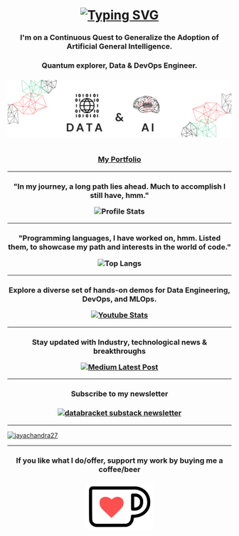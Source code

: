 <h1 align="center"><a href="https://git.io/typing-svg"><img src="https://readme-typing-svg.demolab.com?font=Fira+Code&pause=1000&color=99F737&width=435&lines=Hi%F0%9F%91%8B%2C+I+am+Jay+Reddy" alt="Typing SVG" /></a></h1>

<h3 align="center">I'm on a Continuous Quest to Generalize the Adoption of Artificial General Intelligence.</h3> 
<h3 align="center">Quantum explorer, Data & DevOps Engineer.</h3>

<h3 align="center"><img src="databracket_logo.png" alt="databracket.ai portfolio logo"/><br /><br /><p><a href="https://jayachandra27.github.io/databracket.ai/">My Portfolio</a></p></h3>

--------------------------------------------------------------------------------------------------------------------------------------------------------------
<h3 align="center"><p>"In my journey, a long path lies ahead. Much to accomplish I still have, hmm."</p><img src="https://github-readme-stats.vercel.app/api?username=jayachandra27" alt="Profile Stats" /></h3>

--------------------------------------------------------------------------------------------------------------------------------------------------------------
<h3 align="center"><p>"Programming languages, I have worked on, hmm. Listed them, to showcase my path and interests in the world of code."<p/><img src="https://github-readme-stats.vercel.app/api/top-langs/?username=jayachandra27" alt="Top Langs" /></h3>

--------------------------------------------------------------------------------------------------------------------------------------------------------------
<h3 align="center"><p>Explore a diverse set of hands-on demos for Data Engineering, DevOps, and MLOps.</p><a href="https://www.youtube.com/channel/UC1otT3oYubDHeGsjix9LVCA"><img src="https://youtube-stats-card.vercel.app/api?channelid=UC1otT3oYubDHeGsjix9LVCA" alt="Youtube Stats" /></a></h3>

--------------------------------------------------------------------------------------------------------------------------------------------------------------
<h3 align="center"><p>Stay updated with Industry, technological news & breakthroughs <br /></p><a href="https://medium.com/@jay-reddy"><img src="https://github-readme-medium.vercel.app/?username=jay-reddy" alt="Medium Latest Post" /></a></h3>

--------------------------------------------------------------------------------------------------------------------------------------------------------------
<h3 align="center"><p>Subscribe to my newsletter</p></h3>
<h3 align="center"> <a href="https://databracket.substack.com/"><img src="https://substack.com/img/substack.png" alt="databracket substack newsletter" width="200" height="200"/></a></h3>

--------------------------------------------------------------------------------------------------------------------------------------------------------------
<p align="left"> <a href="https://github.com/ryo-ma/github-profile-trophy"><img src="https://github-profile-trophy.vercel.app/?username=jayachandra27&column=-1&theme=tokyonight&no-frame=true&margin-w=10&margin-h=10" alt="jayachandra27" /></a> </p>

--------------------------------------------------------------------------------------------------------------------------------------------------------------
<h3 align="center"><p> If you like what I do/offer, support my work by buying me a coffee/beer</p></h3>
<h3 align="center"><a href="https://ko-fi.com/databracket" target="_blank"><img src="kofi.png" alt="Buy Me A Coffee" width="150" ></a></h3>


